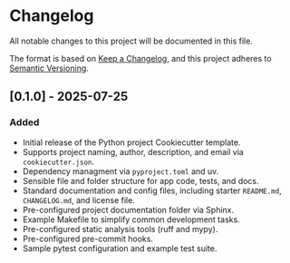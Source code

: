 # Changelog

All notable changes to this project will be documented in this file.

The format is based on [Keep a Changelog](https://keepachangelog.com/en/1.1.0/),
and this project adheres to [Semantic Versioning](https://semver.org/spec/v2.0.0.html).

## [0.1.0] - 2025-07-25

### Added

- Initial release of the Python project Cookiecutter template.
- Supports project naming, author, description, and email via `cookiecutter.json`.
- Dependency managment via `pyproject.toml` and uv.
- Sensible file and folder structure for app code, tests, and docs.
- Standard documentation and config files, including starter `README.md`, `CHANGELOG.md`, and license file.
- Pre-configured project documentation folder via Sphinx.
- Example Makefile to simplify common development tasks.
- Pre-configured static analysis tools (ruff and mypy).
- Pre-configured pre-commit hooks.
- Sample pytest configuration and example test suite.
